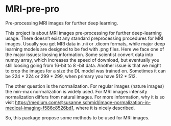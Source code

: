 # MRI-pre-pro
Pre-processing MRI images for further deep learning.

This project is about MRI images pre-processing for further deep-learning usage.
There doesn’t exist any standard preprocessing procedures for MRI images. Usually you get MRI data in .nii or .dicom formats, while major deep learning models are designed to be fed with .png files.
Here we face one of the major issues: loosing information.
Some scientist convert data into numpy array, which increases the speed of download, but eventually you still loosing going from 16-bit to 8 -bit data. 
Another issue is that we might to crop the images for a size the DL model was trained on. Sometimes it can be 224 * 224 or 299 * 299, when primary you have 512 * 512.

The other question is the normalization. 
For regular images (nature images) the min-max normalization is widely used.
For MRI images intensity normalization differs from natural images. For more information, why it is so visit https://medium.com/@susanne.schmid/image-normalization-in-medical-imaging-f586c8526bd1, where it is nicely described.

So, this package propose some methods to be used for MRI images.
